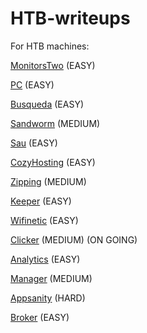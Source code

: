 # HTB-writeups

For HTB machines:

[MonitorsTwo](./MonitorsTwo.md)  (EASY)

[PC](./PC.md)  (EASY)

[Busqueda](./Busqueda.md)  (EASY)

[Sandworm](./sandworm.md)  (MEDIUM)

[Sau](./sau.md)  (EASY)

[CozyHosting](./cozyhosting.md)  (EASY)

[Zipping](./zipping.md)  (MEDIUM)

[Keeper](./keeper/keeper.md)  (EASY)

[Wifinetic](./wifinetic/wifinetic.md) (EASY)

[Clicker](./clicker/clicker.md) (MEDIUM) (ON GOING)

[Analytics](./analytics/analytics.md) (EASY)

[Manager](https://github.com/Disturbante/HTB-Manager-writeup/blob/main/manager/manager.md) (MEDIUM)

[Appsanity](https://github.com/Disturbante/HTB-Appsanity-writeup/blob/main/appsanity.md)  (HARD)

[Broker](./broker/broker.md)  (EASY)

